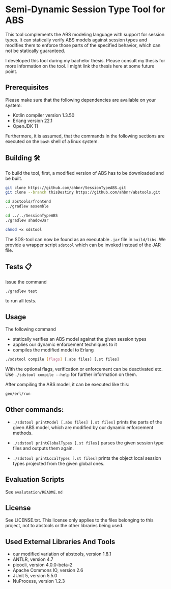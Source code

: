 # Semi-Dynamic Session Type Tool for ABS

This tool complements the ABS modeling language with support for session types.
It can statically verify ABS models against session types and modifies them to
enforce those parts of the specified behavior, which can not be statically
guaranteed.

I developed this tool during my bachelor thesis. Please consult my thesis for
more information on the tool. I might link the thesis here at some future point.

## Prerequisites

Please make sure that the following dependencies are available on your system:

* Kotlin compiler version 1.3.50
* Erlang version 22.1
* OpenJDK 11

Furthermore, it is assumed, that the commands in the following sections are
executed on the `bash` shell of a linux system.

## Building :hammer_and_wrench:

To build the tool, first, a modified version of ABS has to be downloaded and
be built.

```sh
git clone https://github.com/ahbnr/SessionTypeABS.git
git clone --branch thisDestiny https://github.com/ahbnr/abstools.git

cd abstools/frontend
../gradlew assemble

cd ../../SessionTypeABS
./gradlew shadowJar

chmod +x sdstool
```

The SDS-tool can now be found as an executable `.jar` file in `build/libs`.
We provide a wrapper script `sdstool` which can be invoked instead of the JAR
file.

## Tests :clipboard:

Issue the command
```sh
./gradlew test
```
to run all tests.

## Usage

The following command

* statically verifies an ABS model against the given session types
* applies our dynamic enforcement techniques to it
* compiles the modified model to Erlang

```sh
./sdstool compile [flags] [.abs files] [.st files]
```

With the optional flags, verification or enforcement can be deactivated etc.
Use `./sdstool compile --help` for further information on them.

After compiling the ABS model, it can be executed like this:
```sh
gen/erl/run
```

## Other commands:

* `./sdstool printModel [.abs files] [.st files]` prints the parts of the given
  ABS model, which are modified by our dynamic enforcement methods.

* `./sdstool printGlobalTypes [.st files]` parses the given session type files
  and outputs them again.

* `./sdstool printLocalTypes [.st files]` prints the object local session types
  projected from the given global ones.

## Evaluation Scripts

See `evalutation/README.md`

## License

See LICENSE.txt.
This license only applies to the files belonging to this project, not to
abstools or the other libraries being used.

## Used External Libraries And Tools

* our modified variation of abstools, version 1.8.1
* ANTLR, version 4.7
* picocli, version 4.0.0-beta-2
* Apache Commons IO, version 2.6
* JUnit 5, version 5.5.0
* NuProcess, version 1.2.3
